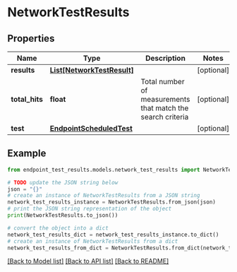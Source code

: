 # NetworkTestResults


## Properties

Name | Type | Description | Notes
------------ | ------------- | ------------- | -------------
**results** | [**List[NetworkTestResult]**](NetworkTestResult.md) |  | [optional] 
**total_hits** | **float** | Total number of measurements that match the search criteria | [optional] 
**test** | [**EndpointScheduledTest**](EndpointScheduledTest.md) |  | [optional] 

## Example

```python
from endpoint_test_results.models.network_test_results import NetworkTestResults

# TODO update the JSON string below
json = "{}"
# create an instance of NetworkTestResults from a JSON string
network_test_results_instance = NetworkTestResults.from_json(json)
# print the JSON string representation of the object
print(NetworkTestResults.to_json())

# convert the object into a dict
network_test_results_dict = network_test_results_instance.to_dict()
# create an instance of NetworkTestResults from a dict
network_test_results_from_dict = NetworkTestResults.from_dict(network_test_results_dict)
```
[[Back to Model list]](../README.md#documentation-for-models) [[Back to API list]](../README.md#documentation-for-api-endpoints) [[Back to README]](../README.md)



